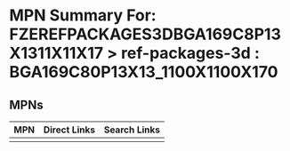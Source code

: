 



# MPN Summary For: FZEREFPACKAGES3DBGA169C8P13X1311X11X17 > ref-packages-3d : BGA169C80P13X13_1100X1100X170

## MPNs
  

|MPN|Direct Links|Search Links|
| :--- | :--- | :--- |
||||
